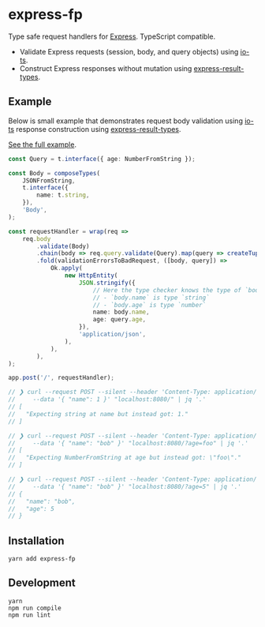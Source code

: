 # express-fp

Type safe request handlers for [Express]. TypeScript compatible.

- Validate Express requests (session, body, and query objects) using [io-ts].
- Construct Express responses without mutation using [express-result-types].

## Example

Below is small example that demonstrates request body validation using [io-ts] response construction using [express-result-types].

[See the full example](./src/example.ts).

``` ts
const Query = t.interface({ age: NumberFromString });

const Body = composeTypes(
    JSONFromString,
    t.interface({
        name: t.string,
    }),
    'Body',
);

const requestHandler = wrap(req =>
    req.body
        .validate(Body)
        .chain(body => req.query.validate(Query).map(query => createTuple(body, query)))
        .fold(validationErrorsToBadRequest, ([body, query]) =>
            Ok.apply(
                new HttpEntity(
                    JSON.stringify({
                        // Here the type checker knows the type of `body`:
                        // - `body.name` is type `string`
                        // - `body.age` is type `number`
                        name: body.name,
                        age: query.age,
                    }),
                    'application/json',
                ),
            ),
        ),
);

app.post('/', requestHandler);

// ❯ curl --request POST --silent --header 'Content-Type: application/json' \
//     --data '{ "name": 1 }' "localhost:8080/" | jq '.'
// [
//   "Expecting string at name but instead got: 1."
// ]

// ❯ curl --request POST --silent --header 'Content-Type: application/json' \
//     --data '{ "name": "bob" }' "localhost:8080/?age=foo" | jq '.'
// [
//   "Expecting NumberFromString at age but instead got: \"foo\"."
// ]

// ❯ curl --request POST --silent --header 'Content-Type: application/json' \
//     --data '{ "name": "bob" }' "localhost:8080/?age=5" | jq '.'
// {
//   "name": "bob",
//   "age": 5
// }
```

## Installation

```
yarn add express-fp
```

## Development

```
yarn
npm run compile
npm run lint
```

[io-ts]: https://github.com/gcanti/io-ts
[fp-ts]: https://github.com/gcanti/fp-ts
[express-result-types]: https://github.com/OliverJAsh/express-result-types
[Express]: https://expressjs.com/
